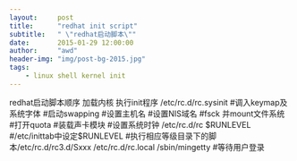```yaml
---
layout:     post
title:      "redhat init script"
subtitle:   " \"redhat启动脚本\""
date:       2015-01-29 12:00:00
author:     "awd"
header-img: "img/post-bg-2015.jpg"
tags:
    - linux shell kernel init
---
```


redhat启动脚本顺序
加载内核
执行init程序
/etc/rc.d/rc.sysinit
			#调入keymap及系统字体
			#启动swapping
			#设置主机名
			#设置NIS域名
			#fsck 并mount文件系统
			#打开quota
			#装载声卡模块
			#设置系统时钟
/etc/rc.d/rc $RUNLEVEL	#/etc/inittab中设定$RUNLEVEL
			#执行相应等级目录下的脚本/etc/rc.d/rc3.d/Sxxx
/etc/rc.d/rc.local
/sbin/mingetty		#等待用户登录
